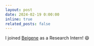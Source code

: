 ```yaml
---
layout: post
date: 2024-02-19 0:00:00
inline: true
related_posts: false
---
```


I joined [Beigene](https://www.beigene.com/) as a Research Intern! :smile:
